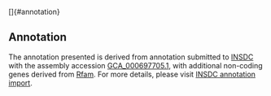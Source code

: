[]{#annotation}

Annotation
----------

The annotation presented is derived from annotation submitted to
[INSDC](http://www.insdc.org) with the assembly accession
[GCA\_000697705.1](http://www.ebi.ac.uk/ena/data/view/GCA_000697705.1),
with additional non-coding genes derived from
[Rfam](http://rfam.xfam.org/). For more details, please visit [INSDC
annotation
import](http://ensemblgenomes.org/info/data/insdc_annotation).
